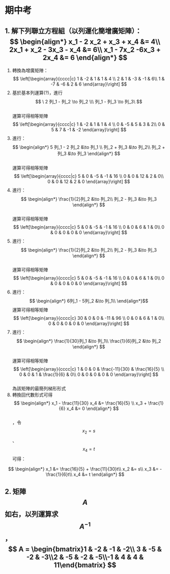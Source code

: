 # 期中考
## 1. 解下列聯立方程組（以列運化簡增廣矩陣）：<br>$$ \begin{align*} x_1 - 2 x_2 + x_3 + x_4 &= 4\\ 2x_1 + x_2 - 3x_3 - x_4 &= 6\\ x_1 - 7x_2 -6x_3 + 2x_4 &= 6 \end{align*} $$
1. 轉換為增廣矩陣：  
$$ \left[\begin{array}{cccc|c}
1 & -2 & 1 & 1 & 4 \\
2 & 1 & -3 & -1 & 6\\
1 & -7 & -6 & 2 & 6
\end{array}\right] $$
1. 基於基本列運算(?)，進行
$$ \
2 列_1 - 列_2 \to 列_2 \\\
列_1 - 列_3 \to 列_3\
$$  
運算可得相等矩陣  
$$ \left[\begin{array}{cccc|c}
1 & -2 & 1 & 1 & 4 \\
0 & -5 & 5 & 3 & 2\\
0 & 5 & 7 & -1 & -2
\end{array}\right] $$
1. 進行：  
$$ \begin{align*}
5 列_1 - 2 列_2 &\to 列_1 \\
列_2 + 列_3 &\to 列_2\\
列_2 + 列_3 &\to 列_3
\end{align*} $$  
運算可得相等矩陣  
$$ \left[\begin{array}{cccc|c}
5 & 0 & -5 & -1 & 16 \\
0 & 0 & 12 & 2 & 0\\
0 & 0 & 12 & 2 & 0
\end{array}\right] $$
1. 進行：  
$$ \begin{align*}
\frac{1}{2}列_2 &\to 列_2\\
列_2 - 列_3 &\to 列_3
\end{align*} $$  
運算可得相等矩陣  
$$ \left[\begin{array}{cccc|c}
5 & 0 & -5 & -1 & 16 \\
0 & 0 & 6 & 1 & 0\\
0 & 0 & 0 & 0 & 0
\end{array}\right] $$
1. 進行：  
$$ \begin{align*}
\frac{1}{2}列_2 &\to 列_2\\
列_2 - 列_3 &\to 列_3
\end{align*} $$  
運算可得相等矩陣  
$$ \left[\begin{array}{cccc|c}
5 & 0 & -5 & -1 & 16 \\
0 & 0 & 6 & 1 & 0\\
0 & 0 & 0 & 0 & 0
\end{array}\right] $$
1. 進行：  
$$ \begin{align*}
6列_1 - 5列_2 &\to 列_1\\
\end{align*}$$ 
運算可得相等矩陣  
$$ \left[\begin{array}{cccc|c}
30 & 0 & 0 & -11 & 96 \\
0 & 0 & 6 & 1 & 0\\
0 & 0 & 0 & 0 & 0
\end{array}\right] $$
1. 進行：  
$$ \begin{align*}
\frac{1}{30}列_1 &\to 列_1\\
\frac{1}{6}列_2 &\to 列_2
\end{align*} $$  
運算可得相等矩陣  
$$ \left[\begin{array}{cccc|c}
1 & 0 & 0 & \frac{-11}{30} & \frac{16}{5} \\
0 & 0 & 1 & \frac{1}{6} & 0\\
0 & 0 & 0 & 0 & 0
\end{array}\right] $$  
為該矩陣的最簡列梯形形式
1. 轉換回代數形式可得<br>
$$ \begin{align*}
x_1 - \frac{11}{30} x_4 &= \frac{16}{5} \\
x_3 + \frac{1}{6} x_4 &= 0
\end{align*} $$<br>
，令 $$ x_2 = s $$、$$ x_4 = t $$ 可得：

$$ \begin{align*}
x_1 &= \frac{16}{5} + \frac{11}{30}t\\
x_2 &= s\\
x_3 &= -\frac{1}{6}t\\
x_4 &= t
\end{align*} $$

## 2. 矩陣 $$ A $$ 如右，以列運算求 $$ A^{-1} $$，$$ A = \begin{bmatrix}1 & -2 & -1 & -2\\ 3 & -5 & -2 & -3\\2 & -5 & -2 & -5\\-1 & 4 & 4 & 11\end{bmatrix} $$
